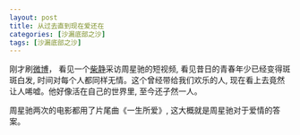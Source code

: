 ```yaml
---
layout: post
title: 从过去直到现在爱还在
categories: [沙漏底部之沙]
tags: [沙漏底部之沙]
---
```


刚才刷[微博](weibo.com/u/740011611)， 看见一个[柴静](http://www.zhihu.com/question/19971902)采访周星驰的短视频, 看见昔日的青春年少已经变得斑斑白发, 时间对每个人都同样无情。这个曾经带给我们欢乐的人, 现在看上去竟然让人唏嘘。他好像活在自己的世界里, 至今还孑然一人。 

周星驰两次的电影都用了片尾曲《一生所爱》, 这大概就是周星驰对于爱情的答案。
